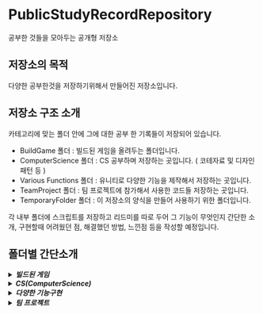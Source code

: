 # PublicStudyRecordRepository
 공부한 것들을 모아두는 공개형 저장소

## 저장소의 목적
 다양한 공부한것을 저장하기위해서 만들어진 저장소입니다. 
 
## 저장소 구조 소개
  카테고리에 맞는 폴더 안에 그에 대한 공부 한 기록들이 저장되어 있습니다.
 * BuildGame 폴더 : 빌드된 게임을 올려두는 폴더입니다.
 * ComputerScience 폴더 : CS 공부하며 저장하는 곳입니다. ( 코테자료 및 디자인패턴 등 )
 * Various Functions 폴더 : 유니티로 다양한 기능을 제작해서 저장하는 곳입니다.
 * TeamProject 폴더 : 팀 프로젝트에 참가해서 사용한 코드들 저장하는 곳입니다.
 * TemporaryFolder 폴더 : 이 저장소의 양식을 만들어 사용하기 위한 폴더입니다.

 각 내부 폴더에 스크립트를 저장하고 리드미를 따로 두어 그 기능이 무엇인지 간단한 소개, 구현할때 어려웠던 점, 해결했던 방법, 느낀점 등을 작성할 예정입니다.


## 폴더별 간단소개

 <details>
 <summary><b><em>빌드된 게임</em></b> </summary>
	 
 *****

Unity:    
 * **[3D 수박게임][3dsuikagamelink]**  : 수박게임을 3d로 바꿔서 제작     
 
 *****
 
 </details>   

 <details>
 <summary><b><em> CS(ComputerScience) </em></b> </summary>
	 
 *****

* <details> <summary><b><em>디자인패턴</em></b> </summary> 
	
	* <details> <summary><b><em> GoF </em></b> </summary>
		
 		* <details> <summary><b><em>생성 패턴(Creational)</em></b> </summary>
			
			* **[싱글톤 패턴][Singletonlink]**  : 특정 클래스가 단 하나의 인스턴스만 가지도록 하는 디자인 패턴이며 전역 접근이 가능하다, 제네릭으로 구현되어있는 스크립트.    
			* **[팩토리 패턴][Factorylink]**  : 객체 생성을 공장(Factory) 클래스로 캡슐화 처리하여 대신 생성하게 하는 생성 디자인 패턴이다.    
			* **[추상 팩토리 패턴][AbstractFactorylink]**  : 객체 군을 생성하는 인터페이스 제공과 서로 다른 종류의 팩토리를 사용하여 객체를 생성하는 디자인패턴.      
			* **[빌더 패턴][Builderlink]**  : 빌더 패턴은 복잡한 객체의 생성 및 구성을 단순화하고, 객체의 생성 과정을 분리하여 유연성을 제공하는 디자인 패턴이다.    
			* **[프로토타입 패턴][PrototypePatternlink]**  : 기존 객체를 복사하여 새 객체를 생성하는 디자인 패턴으로, 새로운 객체를 처음부터 만드는 것을 피합니다.
     	  	</details>
		* <details> <summary><b><em>구조 패턴(Structural)</em></b> </summary>
			
			* **[어댑터 패턴][AdapterPatternlink]**  : 호환되지 않는 인터페이스를 변환하여 함께 작동하도록 만드는 디자인패턴.    
			* **[브릿지 패턴][BridgePatternlink]**  : 추상화와 구현을 분리하여, 두 요소 간의 결합을 약화시키고, 확장성이 높고 유용한 디자인 패턴.    
			* **[컴포지트 패턴][CompositePatternlink]**  : 부분-전체 계층을 나타내기 위해 객체를 트리 구조로 구성하고 개별 객체와 구성을 통일적으로 다룰 수 있는 디자인 패턴입니다.      
			* **[데코레이터 패턴][DecoratorPatternlink]**  : 데코레이터 패턴은 객체에 동적으로 새로운 기능을 추가할 수 있는 구조적 디자인 패턴입니다. (객체의 기능을 확장하거나 변경하기 위해 객체의 감싸는 래퍼 클래스를 생성하는 방식으로 작동)     
			* **[퍼사드 패턴][FacadePatternlink]** : 복잡한 시스템에 대한 간소화된 인터페이스를 제공하여 복잡성을 클라이언트로부터 숨기는 디자인 패턴입니다.       
			* **[플라이웨이트 패턴][FlyweightPatternlink]** : 유사한 상태를 가진 객체를 공유하여 인스턴스의 수를 줄이고 메모리 사용량을 최소화하여 성능을 향상시키는 디자인 패턴입니다.      
			* **[프록시 패턴][ProxyPatternlink]** : 다른 객체에 대한 대리자 또는 대체물을 제공하여 해당 객체에 대한 접근을 제어하고 추가 기능을 제공하는 디자인 패턴입니다. 예를 들어, 지연 초기화 또는 접근 제어와 같은 기능을 제공할 수 있습니다.
     		</details> 
		* <details> <summary><b><em>행동 패턴(Behavioral)</em></b> </summary>
			
			* **[책임 연쇄 패턴][ChainOfResponsibilityPatternlink]** : 여러 객체가 연쇄적으로 요청을 처리할 수 있는 디자인 패턴으로, 요청이 처리되거나 체인의 끝에 도달할 때까지 요청이 체인을 따라 전달됩니다.        
			* **[커맨드 패턴][CommandPatternlink]** : 클라이언트의 요청을 객체로 캡슐화하여 다양한 시점에 대기열, 요청 및 작업을 호출할 수 있도록 하는 디자인 패턴.             
			* **[인터프리터 패턴][InterpreterPatternlink]** : 언어의 문법을 정의하고 그 언어의 문장을 해석하는 디자인 패턴으로, 특정 도메인 언어를 해석하고 해당 언어를 실행 가능한 코드나 동작으로 변환하는 데 유용한 패턴입니다.            
			* **[이터레이터 패턴][IteratorPatternlink]** : 집합 객체의 요소에 순차적으로 액세스하는 방법을 제공하여 내부 표현을 노출하지 않고도 해당 요소에 접근하는 디자인 패턴입니다.            
			* **[중재자 패턴][MediatorPatternlink]** : 상호작용하는 객체 사이의 결합도를 줄이기 위해 중재자 객체를 통해 통신을 중앙 집중화하는 디자인 패턴입니다.            
			* **[메멘토 패턴][MementoPatternlink]** : 객체의 특정 상태로 다시 되돌아올 수 있도록 하는 설계 패턴입니다.           
			* **[옵저버 패턴][ObserverPatternlink]** : 객체가 상태를 변경할 때 관련 객체들이 업데이트를 받는 설계 패턴입니다.      
			* **[상태 패턴][StatePatternlink]** : 객체가 내부 상태가 변경될 때 동작을 변경할 수 있도록 하며, 상태별 동작을 별도의 클래스로 캡슐화하는 설계 패턴입니다.        
			* **[전략 패턴][StrategyPatternlink]** : 동일 계열의 알고리즘을 정의하고 각 알고리즘을 캡슐화하며, 동일한 계열 내에서 교환 가능하게 만드는 설계 패턴입니다.     
			* **[방문자 패턴][VisitorPatternlink]** : 객체 구조를 수정하지 않고 새로운 작업을 추가하여 알고리즘과 객체를 분리하는 설계 패턴입니다.
  		</details>
     * <details> <summary><b><em> ETC </em></b> </summary>
     
		* **[오브젝트풀 패턴][ObjectPoolingBaselink]**  : 객체를 재사용하여 자주 발생하는 가비지 컬렉션 호출을 줄여서 메모리 사용을 효율적으로 개선하는 패턴.
		* **[몬스터 AI FSM][FSMlink]**  : 객체의 동작을 다양한 상태로 나누고, 이 상태들 간의 전환과 각 상태에서의 행동을 관리하는 패턴.
		* **[몬스터 AI BehaviorTree][BehaviorTreelink]**  : 객체의 동작을 트리 구조 내의 노드로 구성하여 객체의 동작과 결정을 효과적으로 관리하는 디자인패턴.
		* **[Dependency Injection (DI)][DependencyInjectionlink]** : 클래스 내부에 종속성을 하드 코딩하는 대신 외부에 주입하여 클래스 간의 종속성을 관리하는 방법을 제공합니다.
	</details>

 * <details> <summary><b><em>프로그래밍 패러다임</em></b> </summary>
	
	* **[데이터 지향 설계, Data Oriented Design (DOD)][DODlink]** : 프로그램을 데이터의 구조와 접근 방식을 중심으로 설계하여 성능 향상과 메모리 사용 최적화를 목표로 하는 개발 방법론.    
   
* <details> <summary><b><em>아키텍처 패턴</em></b> </summary>
	
	* **[Entity Component System (ECS)][ECSlink]** : 게임 엔터티의 데이터 및 동작을 구성하기 위해 게임 개발에서 일반적으로 사용되는 패턴입니다. 게임 개체를 더 작은 구성 요소로 분해하여 더 나은 확장성과 재사용성을 가능하게 합니다.    

* <details> <summary><b><em>자료구조와 알고리즘, 코딩테스트</em></b> </summary>

	* <details> <summary><b><em> 알고리즘 기초 </em></b> </summary>

 		* **[시간 복잡도][TimeComplexitylink]** : 알고리즘이 문제를 해결하는 데 걸리는 시간을 나타내는 것으로, 입력 크기에 대한 함수로 표현됩니다.   
 		* **[공간 복잡도][SpaceComplexitylink]** : 알고리즘이 실행되는 동안 사용되는 메모리 공간의 양을 나타내는 것으로, 입력 크기에 대한 함수로 표현됩니다.   
 		* **[Big-O 표기법][BigONotationlink]** : 알고리즘의 시간 복잡도와 공간 복잡도를 간결하게 나타내기 위한 표기법으로, 알고리즘의 최악의 실행 시간을 나타냅니다.    

	* <details> <summary><b><em> 자료구조 </em></b> </summary>
		
 		* **[배열,Array][Arraylink]** : 선형 자료구조로, 연속된 메모리 공간에 데이터를 저장하는 자료구조입니다.   
     	* **[연결 리스트,Linked List][LinkedListlink]** : 각 노드가 데이터와 다음 노드를 가리키는 링크로 구성되어 있는 자료구조입니다.   
       	* **[스택,Stack][Stacklink]** : 후입선출 구조를 가진 자료구조로, 데이터를 삽입하고 삭제할 수 있습니다.   
		* **[큐,Queue][Queuelink]** : 선입선출 구조를 가진 자료구조로, 데이터를 삽입하고 삭제할 수 있습니다.
  		* **[우선순위 큐,Priority Queue][PriorityQueuelink]** : 요소들의 우선순위에 따라 데이터를 저장하고, 가장 높은 우선순위를 가진 요소를 먼저 반환하는 자료구조    
        * **[해시 테이블,Hash Table][HashTablelink]** : 키와 값의 쌍으로 데이터를 저장하는 자료구조로, 해시 함수를 사용하여 키를 값의 위치에 매핑합니다.   
        * 트리 (Tree)
	    	* **[이진 트리,Binary Tree][BinaryTreelink]** : 각 노드가 최대 두 개의 자식을 가지는 자료구조로, 재귀적으로 정의됩니다.   
	    	* **[이진 탐색 트리,Binary Search Tree(BST)][BinarySearchTreelink]** : 이진 트리의 한 종류로, 왼쪽 자식은 현재 노드보다 작고 오른쪽 자식은 큰 값을 가집니다.   
        	* **[힙,Heap][Heaplink]** : 완전 이진 트리의 일종으로, 최대값 또는 최소값을 효율적으로 찾기 위해 사용됩니다.    
          * **[트라이,Trie][Trielink]** : 각 노드가 문자열의 한 문자를 나타내는 트리 자료구조로, 문자열 검색과 관련된 문제에 사용됩니다.    
          * **[세그먼트 트리,Segment Tree][SegmentTreelink]** : 구간에 대한 문제를 빠르게 처리하기 위해 사용되는 자료구조입니다.      
          * **[펜윅 트리,Fenwick Tree][FenwickTreelink]** : 구간 합 문제를 효율적으로 처리하기 위해 사용되는 자료구조입니다.   
         * **[그래프,Graph][Graphlink]** : 정점과 간선의 집합으로 구성된 자료구조로, 여러 종류의 그래프 알고리즘에 사용됩니다.   
  
 	* <details> <summary><b><em> 알고리즘 </em></b> </summary>
		
  		* <details> <summary><b><em> 정렬 알고리즘 </em></b> </summary>
    			
			* **[선택 정렬][SelectionSortlink]** : 가장 작거나 큰 원소를 선택하여 정해진 위치에 정렬하는 알고리즘이다.    
    		* **[삽입 정렬][InsertionSort]** : 각 원소를 이미 정렬된 부분에 삽입하는 알고리즘.   
      		* **[버블 정렬][BubbleSortlink]** : 서로 인접한 두 원소의 크기를 비교하고 조건에 맞지 않다면 교환하며 정렬하는 알고리즘이다.   
        	* **[병합 정렬][MergeSortlink]** : 병합 정렬 알고리즘은 배열을 반으로 나눈 후 각 부분을 정렬하고 병합하여 정렬하는 알고리즘이다.   
         	* **[퀵 정렬][QuickSortlink]** : 문제를 작은 2개의 문제로 분리하고 해결 후 결과를 모아서 다시 문제를 해결하는 방식으로 정렬하는 알고리즘이다.   
          	* **[힙 정렬][HeapSortlink]** : 힙(Heap) 자료구조를 사용하여 배열을 정렬하는 비교 기반 정렬 알고리즘이다.   
          * **[기수 정렬][RadixSortlink]** : 입력된 숫자들의 자릿수를 기반으로 정렬하는 알고리즘입니다.   
          * **[계수 정렬][CountingSortlink]** :  정수나 정수 형태의 키를 가진 데이터를 정렬하는 비교 기반 정렬 알고리즘 중 하나

		* <details> <summary><b><em> 탐색 알고리즘 </em></b> </summary>

  			* **[선형 탐색][LinearSearchlink]** : 리스트를 처음부터 끝까지 순회하면서 원하는 항목을 찾는 가장 간단한 탐색 알고리즘   
     		* **[이진 탐색][BinarySearchlink]** : 배열을 반으로 나누어 탐색 범위를 줄여나가는 알고리즘 중 하나로, 정렬된 배열에서 사용됨   
        	* **[해시 탐색][HashSearchlink]** :  해시 테이블을 사용하여 키(key)를 해시값(hash)에 매핑하고 해당 해시값을 인덱스로 사용하여 데이터를 검색하는 방법
   
    	* <details> <summary><b><em> 그래프 알고리즘 </em></b> </summary>

  			* **[깊이 우선 탐색,DFS][DepthFirstSearchlink]** : 그래프를 탐색할 때 한 분기(branch)를 끝까지 탐색(깊은 부분을 우선적으로 탐색)한 후 다음 분기로 넘어가는 알고리즘  
     		* **[너비 우선 탐색,BFS][BreadthFirstSearchlink]** : 그래프를 탐색할 때 인접한 모든 노드를 먼저 탐색(가까운 부분부터 우선적으로 탐색)하는 알고리즘
        	* **[최단 경로][ShortestPathlink]** : 그래프에서 두 정점 사이의 최단 경로를 찾는 알고리즘
         		* **[다익스트라][Dijkstralink]** : 하나의 출발 정점에서 다른 모든 정점까지의 최단 경로를 찾는 알고리즘
            	* **[벨만 포드][BellmanFordlink]** : 음의 가중치가 있는 그래프에서도 사용 가능한 단일 출발 최단 경로 알고리즘
              	* **[플로이드 워셜][FloydWarshalllink]** :  그래프 상의 모든 정점 쌍 사이의 최단 경로를 찾고 음의 가중치가 없는 그래프나 음의 가중치가 있는 그래프에서도 사용 가능한 알고리즘
        	* **[최소 신장 트리][MinimumSpanningTreelink]** : 그래프의 모든 정점을 포함하면서 사이클이 없는 부분 그래프 중에서 간선의 가중치 합이 최소인 트리를 찾는 알고리즘   
           
      * <details> <summary><b><em> 동적 프로그래밍 </em></b> </summary>

  		* **[동적계획법,DP][DPlink]** : 복잡한 문제를 간단한 하위 문제로 나누어 해결하고, 그 결과를 저장하여 중복 계산을 줄이는 알고리즘 기법   
     	* **[최장 증가 부분 수열,LIS][LISlink]** : 주어진 배열에서 숫자들의 순서를 유지하면서 증가하는 부분 수열 중 가장 긴 것을 찾는 동적 프로그래밍 알고리즘   
      	* **[최장 공통 부분 수열,LCS][LCSlink]** : 주어진 여러개 수열 모두의 부분수열이 되는 수열들 중에 가장 긴 것을 찾는 알고리즘     
           
      * <details> <summary><b><em> 그 외 다양한 알고리즘 </em></b> </summary>

  		
 		* **[재귀][Recursionlink]** : 함수가 자기 자신을 호출하여 반복적으로 작업을 수행하는 프로그래밍 기법으로, 분할 정복이나 동적 프로그래밍과 같은 알고리즘에서 사용됩니다.
      	* **[탐욕 알고리즘][GreedyAlgorithmslink]** : 각 단계에서 가장 최선의 선택을 하여 문제를 해결하는 알고리즘     
     	* **[분할 정복][DivideandConquerlink]** : 문제를 둘 이상의 부분 문제로 나누어 각각을 해결하고, 그 결과를 합쳐 원래 문제의 해를 구하는 알고리즘
        * **[백트래킹][Backtrackinglink]** : 조건을 만족할 때까지 모든 가능성을 탐색하며, 조건에 맞지 않으면 되돌아가는 알고리즘
        * **[브루트포스][BruteForcelink]** : 모든 가능한 경우의 수를 시도하여 문제를 해결하는 간단한 방법
        * **[투포인터][TwoPointerlink]** : 두 개의 포인터를 사용하여 배열 내에서 특정 조건을 만족하는 원소를 찾는 알고리즘
        * **[최소 공통 조상,LCA][LowestCommonAncestorlink]** : 트리 구조에서 두 노드의 가장 가까운 공통 조상을 찾는 알고리즘입니다.
  	
	* <details> <summary><b><em> 코딩테스트 </em></b> </summary>
		
		* **[간단한 알고리즘 정리][Algorithmllink]** : 코딩테스트에서 사용하는 알고리즘 간단정리 
		* **[백준][BAEKJOONllink]**  : 코딩테스트 사이트인 백준에서 문제를 풀고 정리한 폴더
 	
 
   
* <details> <summary><b><em>Books</em></b> </summary>
        
	* **[Effective C++][EffectiveClink]**
   
*****      
</details> 
<details><summary><b><em>다양한 기능구현</em></b> </summary>

*****

Unity:    
* **[체력바][HPBarlink]**  : 체력을 가진 오브젝트 머리위에 표시되는 막대로 HP상태를 알려주는 기능.
* **[로프액션][GrapplingHookslink]**  : 마우스 에임 방향으로 로프를 발사해 그 곳으로 직선이동이나 스윙이동하는 기능.
* **[Json 데이터 관리][JsonDataManagerlink]**  : Json으로 데이터를 관리 및 저장하는 시스템
* **[메쉬로 도형그리기][DrawShapeMeshlink]**  : Unity Graphics 시스템을 이용해서 도형모양의 메쉬를 생성해 보여주는 기능
* **[범위공격 시스템][RangeHitSystemlink]**  : 메쉬로 도형을 그리면서 그 구역내에 있는 오브젝트에 대미지를 주는 방식.
* **[캐릭터 이동관련 스크립트][Movementlink]**  :  캐릭터가 이동하는 방식에 대한 스크립트.
* **[파쿠르 시스템][Parkourlink]**  :  캐릭터가 특정 오브젝트와 상호작용해서 구조물을 활용해 이동하는 시스템.
* **[IK][IKlink]**  : 손과 발의 IK(역운동학) 사용해보는 스크립트.
* **[스킬트리][SkillTreelink]**  : Path of Exile 스킬트리처럼 나무가지가 뻣어나가는 형태의 스킬트리 구현
* **[퀵슬롯스킬][QuickSlotSkilllink]**  : UI에 스킬을 등록해서 스킬을 사용하고 쿨타임같은 사용경험을 높여주는 기능 구현
* **[반응형UI][UIResolutionAdaptationlink]**  : 해상도가 변경됨에 따라 UI의 위치조정
* **[카메라][Cameralink]**  : 플레이어의 카메라 구현
* **[전투시스템][CombatSystemlink]**  : 플레이어의 전투시스템 관련 스크립트 모음    
* **[플레이어스킬구현][PlayerSkilllink]**  : 플레이어가 사용하는 스킬을 구현해보는 부분    
* **[월드 생성 시스템][WorldSystemlink]**  : 청크 단위로 월드를 시드 값을 통해 절차적으로 생성하고 풀링을 통해 관리하는 기능
* **[스캔 시스템][ScanSystemlink]**  : 플레이어 기준으로 특정 오브젝트를 탐지하는 시스템
* **[씬 전환 시스템][ScenManagerlink]**  : 씬 전환시 로딩 씬으로 진입해 비동기 로딩 및 로딩 화면을 통한 부드러운 씬 전환 구현
* **[시네머신을 활용한 타이틀씬][CinemachineTitleScreenlink]**  : 시작, 옵션, 끝내기
* **[게임 사용자 설정 화면][SettingScreenlink]**  : 사용자가 옵션을 설정할 수 있도록 하는 화면  
* **[미니맵][MiniMaplink]**  : 플레이어 근처의 오브젝트 정보를 간단하게 UI를 통해 전달하는 시스템    
* **[NPC 대화 시스템][NpcDialogSystemlink]**  : 대화 스크립트가 담긴 csv를 불러와서 대화를 진행하는 듯한 연출을 해주는 시스템
* **[퀘스트 시스템][QuestSystemlink]**  : 퀘스트를 통해 플레이어에게 방향성을 제공하는 시스템

아래의 목록은 코드 공개 예정이 없거나 정리가 안돼서 스크립트 업로드가 안된 기능들입니다.

* **[인벤토리][InventorySystemlink]**  : 흔히 플레이어가 사용하는 인벤토리를 구현 ( 정렬, 슬롯 추가 및 슬롯 잠금, 아이템 스왑 등 )
* **[공중섬 조종 및 건설][IslandSystemlink]**  : 레프트라는 게임의 배처럼 플레이어가 땅을 늘리고 그 땅덩어리를 방향과 속도 등을 조절할 수 있는 시스템
* **[포탈 저장서 및 포탈][PortalSystemlink]**  : 플레이어가 저장한 포탈을 관리하고 생성하는 시스템, 포탈은 이동할 위치를 이미지를 통해 보여줌 (수정)
* **[글라이딩 시스템][GlidingSystemlink]**  : 날개 비행 시스템
* **[뱀서라이크 만들어보기][GamesLikeVampireSurvivorslink]**  : 몹 소환, 레벨링시스템, 스킬관련 등


*****
 </details>
<details>
<summary><b><em>팀 프로젝트</em></b> </summary>

*****

* **[TeamDemonStrate][TeamProjectDemonStratelink]**  : 21.04.13 ~ 21.10.12 학교생활 중 진행한 중단된 팀 프로젝트에서 만들었던 코드
 
*****
 </details>   

 
     
[3dsuikagamelink]: /BuildGame/3DSuikaGame  

[ObjectPoolingBaselink]: /DesignPatterns/ObjectPoolingBase
[FSMlink]: /DesignPatterns/MonsterAI/FSM

[Singletonlink]: /ComputerScience/DesignPatterns/GoF/Creational/Singleton
[Factorylink]: /ComputerScience/DesignPatterns/GoF/Creational/FactoryPattern
[AbstractFactorylink]: /ComputerScience/DesignPatterns/GoF/Creational/AbstractFactoryPattern
[Builderlink]: /ComputerScience/DesignPatterns/GoF/Creational/BuilderPattern
[PrototypePatternlink]: /ComputerScience/DesignPatterns/GoF/Creational/PrototypePattern
[AdapterPatternlink]: /ComputerScience/DesignPatterns/GoF/Structural/AdapterPattern
[BridgePatternlinklink]: /ComputerScience/DesignPatterns/GoF/Structural/BridgePattern
[CompositePatternlink]: /ComputerScience/DesignPatterns/GoF/Structural/CompositePattern
[DecoratorPatternlink]: /ComputerScience/DesignPatterns/GoF/Structural/DecoratorPattern
[BridgePatternlink]: /ComputerScience/DesignPatterns/GoF/Structural/BridgePattern
[BehaviorTreelink]: /ComputerScience/DesignPatterns/MonsterAI/BehaviorTree
[FacadePatternlink]: /ComputerScience/DesignPatterns/GoF/Structural/FacadePattern
[FlyweightPatternlink]: /ComputerScience/DesignPatterns/GoF/Structural/FlyweightPattern
[ProxyPatternlink]: /ComputerScience/DesignPatterns/GoF/Structural/ProxyPattern
[ChainOfResponsibilityPatternlink]: /ComputerScience/DesignPatterns/GoF/Behavioral/ChainOfResponsibility
[CommandPatternlink]: /ComputerScience/DesignPatterns/GoF/Behavioral/CommandPattern
[InterpreterPatternlink]: /ComputerScience/DesignPatterns/GoF/Behavioral/InterpreterPattern
[IteratorPatternlink]: /ComputerScience/DesignPatterns/GoF/Behavioral/IteratorPattern
[MediatorPatternlink]: /ComputerScience/DesignPatterns/GoF/Behavioral/MediatorPattern
[MementoPatternlink]: /ComputerScience/DesignPatterns/GoF/Behavioral/MementoPattern
[ObserverPatternlink]: /ComputerScience/DesignPatterns/GoF/Behavioral/ObserverPattern
[StatePatternlink]: /ComputerScience/DesignPatterns/GoF/Behavioral/StatePattern
[StrategyPatternlink]: /ComputerScience/DesignPatterns/GoF/Behavioral/StrategyPattern
[VisitorPatternlink]: /ComputerScience/DesignPatterns/GoF/Behavioral/VisitorPattern
[ECSlink]: /ComputerScience/ArchitecturePatterns/ECS(EntityComponentSystem)
[DependencyInjectionlink]: /ComputerScience/DesignPatterns/DependencyInjection
[DODlink]: /ComputerScience/ProgrammingParadigm/DataOrientedDesign

[TimeComplexitylink]:  /ComputerScience/DataStructure_Algorithm_CodingTest/AlgorithmFundamentals/TimeComplexity
[SpaceComplexitylink]: /ComputerScience/DataStructure_Algorithm_CodingTest/AlgorithmFundamentals/SpaceComplexity
[BigONotationlink]: /ComputerScience/DataStructure_Algorithm_CodingTest/AlgorithmFundamentals/BigONotation
[Arraylink]: /ComputerScience/DataStructure_Algorithm_CodingTest/DataStructures/Array
[LinkedListlink]: /ComputerScience/DataStructure_Algorithm_CodingTest/DataStructures/LinkedList
[Stacklink]: /ComputerScience/DataStructure_Algorithm_CodingTest/DataStructures/Stack
[Queuelink]: /ComputerScience/DataStructure_Algorithm_CodingTest/DataStructures/Queue
[PriorityQueuelink]: /ComputerScience/DataStructure_Algorithm_CodingTest/DataStructures/PriorityQueue
[HashTablelink]: /ComputerScience/DataStructure_Algorithm_CodingTest/DataStructures/HashTable
[BinaryTreelink]: /ComputerScience/DataStructure_Algorithm_CodingTest/DataStructures/Tree/BinaryTree
[BinarySearchTreelink]: /ComputerScience/DataStructure_Algorithm_CodingTest/DataStructures/Tree/BinarySearchTree
[Heaplink]: /ComputerScience/DataStructure_Algorithm_CodingTest/DataStructures/Tree/Heap
[Trielink]: /ComputerScience/DataStructure_Algorithm_CodingTest/DataStructures/Tree/Trie
[SegmentTreelink]: /ComputerScience/DataStructure_Algorithm_CodingTest/DataStructures/Tree/SegmentTree
[FenwickTreelink]: /ComputerScience/DataStructure_Algorithm_CodingTest/DataStructures/Tree/FenwickTree
[Graphlink]: /ComputerScience/DataStructure_Algorithm_CodingTest/DataStructures/Graph
[SelectionSortlink]: /ComputerScience/DataStructure_Algorithm_CodingTest/Algorithms/SortingAlgorithms/SelectionSort
[InsertionSort]: /ComputerScience/DataStructure_Algorithm_CodingTest/Algorithms/SortingAlgorithms/InsertionSort
[BubbleSortlink]: /ComputerScience/DataStructure_Algorithm_CodingTest/Algorithms/SortingAlgorithms/BubbleSort
[MergeSortlink]: /ComputerScience/DataStructure_Algorithm_CodingTest/Algorithms/SortingAlgorithms/MergeSort
[QuickSortlink]: /ComputerScience/DataStructure_Algorithm_CodingTest/Algorithms/SortingAlgorithms/QuickSort
[HeapSortlink]: /ComputerScience/DataStructure_Algorithm_CodingTest/Algorithms/SortingAlgorithms/HeapSort
[RadixSortlink]: /ComputerScience/DataStructure_Algorithm_CodingTest/Algorithms/SortingAlgorithms/RadixSort
[CountingSortlink]: /ComputerScience/DataStructure_Algorithm_CodingTest/Algorithms/SortingAlgorithms/CountingSort
[LinearSearchlink]: /ComputerScience/DataStructure_Algorithm_CodingTest/Algorithms/SearchingAlgorithms/LinearSearch
[BinarySearchlink]: /ComputerScience/DataStructure_Algorithm_CodingTest/Algorithms/SearchingAlgorithms/BinarySearch
[HashSearchlink]: /ComputerScience/DataStructure_Algorithm_CodingTest/Algorithms/SearchingAlgorithms/HashSearch
[DepthFirstSearchlink]: /ComputerScience/DataStructure_Algorithm_CodingTest/Algorithms/GraphAlgorithms/DepthFirstSearch
[BreadthFirstSearchlink]: /ComputerScience/DataStructure_Algorithm_CodingTest/Algorithms/GraphAlgorithms/BreadthFirstSearch
[ShortestPathlink]: /ComputerScience/DataStructure_Algorithm_CodingTest/Algorithms/GraphAlgorithms/ShortestPath
[Dijkstralink]:  /ComputerScience/DataStructure_Algorithm_CodingTest/Algorithms/GraphAlgorithms/ShortestPath/Dijkstra
[BellmanFordlink]:  /ComputerScience/DataStructure_Algorithm_CodingTest/Algorithms/GraphAlgorithms/ShortestPath/BellmanFord
[FloydWarshalllink]:  /ComputerScience/DataStructure_Algorithm_CodingTest/Algorithms/GraphAlgorithms/ShortestPath/FloydWarshall
[MinimumSpanningTreelink]: /ComputerScience/DataStructure_Algorithm_CodingTest/Algorithms/GraphAlgorithms/MinimumSpanningTree
[DPlink]: /ComputerScience/DataStructure_Algorithm_CodingTest/Algorithms/DynamicProgramming/DP
[LISlink]: /ComputerScience/DataStructure_Algorithm_CodingTest/Algorithms/DynamicProgramming/LIS
[LCSlink]: /ComputerScience/DataStructure_Algorithm_CodingTest/Algorithms/DynamicProgramming/LCS
[Recursionlink]: /ComputerScience/DataStructure_Algorithm_CodingTest/Algorithms/MiscellaneousAlgorithms/Recursion
[GreedyAlgorithmslink]: /ComputerScience/DataStructure_Algorithm_CodingTest/Algorithms/MiscellaneousAlgorithms/GreedyAlgorithms
[DivideandConquerlink]: /ComputerScience/DataStructure_Algorithm_CodingTest/Algorithms/MiscellaneousAlgorithms/DivideandConquer
[Backtrackinglink]: /ComputerScience/DataStructure_Algorithm_CodingTest/Algorithms/MiscellaneousAlgorithms/Backtracking
[BruteForcelink]: /ComputerScience/DataStructure_Algorithm_CodingTest/Algorithms/MiscellaneousAlgorithms/BruteForce
[TwoPointerlink]: /ComputerScience/DataStructure_Algorithm_CodingTest/Algorithms/MiscellaneousAlgorithms/TwoPointer
[LowestCommonAncestorlink]: /ComputerScience/DataStructure_Algorithm_CodingTest/Algorithms/MiscellaneousAlgorithms/LowestCommonAncestor

[Algorithmllink]: /ComputerScience/DataStructure_Algorithm_CodingTest/CodingTest   
[BAEKJOONllink]: /ComputerScience/DataStructure_Algorithm_CodingTest/CodingTest/Baekjoon   

[EffectiveClink]: /ComputerScience/Books/EffectiveC++

[HPBarlink]: /VariousFunctions/HPBar   
[GrapplingHookslink]: /VariousFunctions/GrapplingHooksAndRopeSwing
[JsonDataManagerlink]: /VariousFunctions/JsonDataManager
[DrawShapeMeshlink]: /VariousFunctions/DrawShapeMesh
[RangeHitSystemlink]: /VariousFunctions/RangeHitSystem
[Movementlink]: /VariousFunctions/Movement&Parkour/Movement
[Parkourlink]: /VariousFunctions/Movement&Parkour/Parkour
[IKlink]: /VariousFunctions/IK(InverseKinematics)
[SkillTreelink]: /VariousFunctions/SkillSystem/SkillTree
[QuickSlotSkilllink]: /VariousFunctions/SkillSystem/QuickSlotSkill
[UIResolutionAdaptationlink]: /VariousFunctions/UIResolutionAdaptation
[Cameralink]: /VariousFunctions/Camera
[CombatSystemlink]: /VariousFunctions/CombatSystem
[PlayerSkilllink]: /VariousFunctions/SkillSystem/PlayerSkill
[WorldSystemlink]: /VariousFunctions/WorldSystem
[ScenManagerlink]: /VariousFunctions/ScenManager
[InventorySystemlink]: /VariousFunctions/InventorySystem
[ScanSystemlink]: /VariousFunctions/WorldScan
[IslandSystemlink]: /VariousFunctions/IslandSystem
[PortalSystemlink]: /VariousFunctions/PortalSystem
[GlidingSystemlink]: /VariousFunctions/Gliding
[CinemachineTitleScreenlink]: /VariousFunctions/CinemachineTitleScreen
[SettingScreenlink]: /VariousFunctions/SettingScreen
[GamesLikeVampireSurvivorslink]: /VariousFunctions/GamesLikeVampireSurvivors
[MiniMaplink]: /VariousFunctions/MiniMap
[NpcDialogSystemlink]: /VariousFunctions/NpcDialogSystem
[QuestSystemlink]: /VariousFunctions/QuestSystem

[TeamProjectDemonStratelink]: /TeamProject/DemonStrate

